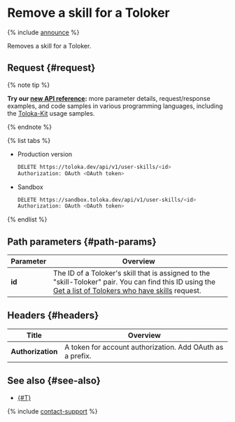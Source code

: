 # Remove a skill for a Toloker

{% include [announce](../_includes/announce.md) %}

Removes a skill for a Toloker.

## Request {#request}

{% note tip %}

**Try our [new API reference](https://toloka.ai/docs/api/api-reference/#delete-/user-skills/-id-):** more parameter details, request/response examples, and code samples in various programming languages, including the [Toloka-Kit](../../toloka-kit/index.md) usage samples.

{% endnote %}

{% list tabs %}

- Production version

    ```bash
    DELETE https://toloka.dev/api/v1/user-skills/<id>
    Authorization: OAuth <OAuth token>
    ```

- Sandbox

    ```bash
    DELETE https://sandbox.toloka.dev/api/v1/user-skills/<id>
    Authorization: OAuth <OAuth token>
    ```

{% endlist %}

## Path parameters {#path-params}

Parameter | Overview
----- | -----
**id** | The ID of a Toloker's skill that is assigned to the "skill-Toloker" pair. You can find this ID using the [Get a list of Tolokers who have skills](get-user-skill-list.md) request.

## Headers {#headers}

Title | Overview
----- | -----
**Authorization** | A token for account authorization. Add OAuth as a prefix.

## See also {#see-also}

- [{#T}](../../guide/concepts/nav-delete.md)

{% include [contact-support](../../guide/_includes/contact-support.md) %}